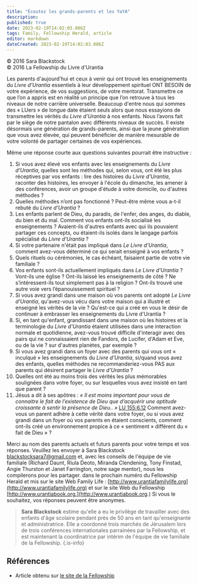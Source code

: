 ```yaml
---
title: "Écoutez les grands-parents et les YaYA"
description: 
published: true
date: 2023-02-19T14:02:03.086Z
tags: Family, Fellowship Herald, article
editor: markdown
dateCreated: 2023-02-19T14:02:03.086Z
---
```


<p class="v-card v-sheet theme--light grey lighten-3 px-2">© 2016 Sara Blackstock<br>© 2016 La Fellowship du Livre d'Urantia</p>


Les parents d'aujourd'hui et ceux à venir qui ont trouvé les enseignements du _Livre d'Urantia_ essentiels à leur développement spirituel ONT BESOIN de votre expérience, de vos suggestions, de votre mentorat. Transmettre ce que l’on a appris est en réalité un principe que l’on retrouve à tous les niveaux de notre carrière universelle. Beaucoup d'entre nous qui sommes des « LUers » de longue date étaient seuls alors que nous essayions de transmettre les vérités du _Livre d'Urantia_ à nos enfants. Nous l’avons fait par le siège de notre pantalon avec différents niveaux de succès. Il existe désormais une génération de grands-parents, ainsi que la jeune génération que vous avez élevée, qui peuvent bénéficier de manière mesurable de votre volonté de partager certaines de vos expériences. 

Même une réponse courte aux questions suivantes pourrait être instructive : 

1. Si vous avez élevé vos enfants avec les enseignements du _Livre d'Urantia_, quelles sont les méthodes qui, selon vous, ont été les plus réceptives par vos enfants : lire des histoires du _Livre d'Urantia_, raconter des histoires, les envoyer à l'école du dimanche, les amener à des conférences, avoir un groupe d'étude à votre domicile, ou d'autres méthodes ? 
2. Quelles méthodes n’ont pas fonctionné ? Peut-être même vous a-t-il rebuté du _Livre d'Urantia_ ? 
3. Les enfants parlent de Dieu, du paradis, de l'enfer, des anges, du diable, du bien et du mal. Comment vos enfants ont-ils socialisé les enseignements ? Avaient-ils d'autres enfants avec qui ils pouvaient partager ces concepts, ou étaient-ils isolés dans le langage parfois spécialisé du _Livre d'Urantia_ ? 
4. Si votre partenaire n'était pas impliqué dans _Le Livre d'Urantia_, comment avez-vous déterminé ce qui serait enseigné à vos enfants ? 
5. Quels rituels ou cérémonies, le cas échéant, faisaient partie de votre vie familiale ? 
6. Vos enfants sont-ils actuellement impliqués dans _Le Livre d'Urantia_ ? Vont-ils une église ? Ont-ils laissé les enseignements de côté ? Ne s’intéressent-ils tout simplement pas à la religion ? Ont-ils trouvé une autre voie vers l’épanouissement spirituel ? 
7. Si vous avez grandi dans une maison où vos parents ont adopté _Le Livre d'Urantia_, qu'avez-vous vécu dans votre maison qui a illustré et enseigné les vérités de la vie ? Qu'est-ce qui a créé en vous le désir de continuer à embrasser les enseignements du Livre d'Urantia ? 
8. Si, en tant qu'enfant, grandissant dans une maison où les histoires et la terminologie du _Livre d'Urantia_ étaient utilisées dans une interaction normale et quotidienne, avez-vous trouvé difficile d'interagir avec des pairs qui ne connaissaient rien de Fandors, de Lucifer, d'Adam et Eve, ou de la vie ? sur d'autres planètes, par exemple ? 
9. Si vous avez grandi dans un foyer avec des parents qui vous ont « inculqué » les enseignements du _Livre d'Urantia_, si/quand vous avez des enfants, quelles méthodes ne recommanderiez-vous PAS aux parents qui désirent partager le _Livre d'Urantia_ ? 
10. Quelles ont été au moins trois des vérités les plus mémorables soulignées dans votre foyer, ou sur lesquelles vous avez insisté en tant que parent ? 
11. Jésus a dit à ses apôtres : _« Il est moins important pour vous de connaitre le fait de l’existence de Dieu que d’acquérir une aptitude croissante à sentir la présence de Dieu.. »_ [LU 155:6.12](/fr/The_Urantia_Book/155#p6_12) Comment avez-vous un parent adhère à cette vérité dans votre foyer, ou si vous avez grandi dans un foyer où vos parents en étaient conscients, comment ont-ils créé un environnement propice à ce « sentiment » différent du « fait de Dieu » ? 

Merci au nom des parents actuels et futurs parents pour votre temps et vos réponses. Veuillez les envoyer à Sara Blackstock blackstocksara7@gmail.com et, avec les conseils de l'équipe de vie familiale (Richard Daunt, Riula Deoto, Miranda Clendening, Tony Finstad, Angie Thurston et Janet Farrington, notre sage mentor), nous les compilerons pour les partager. dans le prochain numéro du Fellowship Herald et mis sur le site Web Family Life : [http://www.urantiafamilylife.org](http://www.urantiafamilylife.org) et sur le site Web du Fellowship [http://www.urantiabook.org.](http://www.urantiabook.org.) Si vous le souhaitez, vos réponses peuvent être anonymes. 

> **Sara Blackstock** estime qu'elle a eu le privilège de travailler avec des enfants d'âge scolaire pendant près de 50 ans en tant qu'enseignante et administratrice. Elle a coordonné trois marchés de Jérusalem lors de trois conférences internationales parrainées par la Fellowship, et est maintenant la coordinatrice par intérim de l'équipe de vie familiale de la Fellowship.
> {.is-info}

## Références

- Article obtenu sur [le site de la Fellowship](https://urantia-book.org/archive/newsletters/herald/)

